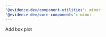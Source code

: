 ```yaml
---
'@evidence-dev/component-utilities': minor
'@evidence-dev/core-components': minor
---
```


Add box plot
